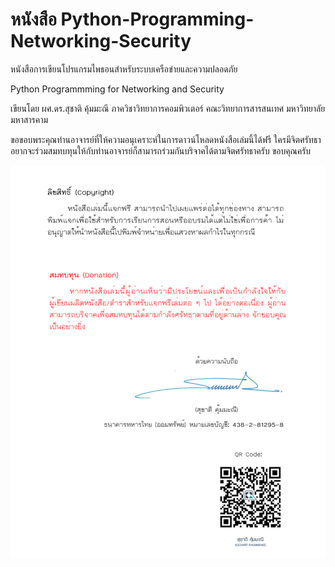 # หนังสือ Python-Programming-Networking-Security
หนังสือการเขียนโปรแกรมไพธอนสำหรับระบบเครือข่ายและความปลอดภัย 

Python Programmming for Networking and Security

เขียนโดย ผศ.ดร.สุชาติ  คุ้มมะณี ภาควิชาวิทยาการคอมพิวเตอร์ คณะวิทยาการสารสนเทศ มหาวิทยาลัยมหาสารคาม

ขอขอบพระคุณท่านอาจารย์ที่ให้ความอนุเคราะห์ในการดาวน์โหลดหนังสือเล่มนี้ได้ฟรี ใครมีจิตศรัทธาอยากจะร่วมสมทบทุนให้กับท่านอาจารย์ก็สามารถร่วมกันบริจาคได้ตามจิตศรัทธาครับ ขอบคุณครับ

![Copyright](images/Copyright.png "ลิขสิทธิ์ (Copyright)")

